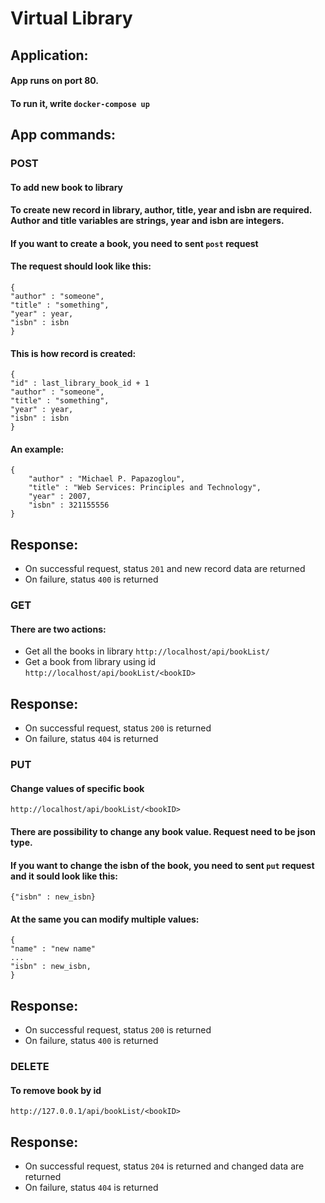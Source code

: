 # Virtual Library

## Application:
#### App runs on port 80.
#### To run it, write `docker-compose up`

## App commands:  

### POST
#### To add new book to library
#### To create new record in library, author, title, year and isbn are required. Author and title variables are strings, year and isbn are integers.
#### If you want to create a book, you need to sent `post` request
#### The request should look like this:
```
{
"author" : "someone",
"title" : "something",
"year" : year,
"isbn" : isbn
}
```
#### This is how record is created:
```
{
"id" : last_library_book_id + 1
"author" : "someone",
"title" : "something",
"year" : year,
"isbn" : isbn
}
```
#### An example:
```
{
    "author" : "Michael P. Papazoglou",
    "title" : "Web Services: Principles and Technology",
    "year" : 2007,
    "isbn" : 321155556
}
```
## Response:
* On successful request, status `201` and new record data are returned
* On failure, status `400` is returned


### GET
#### There are two actions:
* Get all the books in library
`http://localhost/api/bookList/`
* Get a book from library using id
`http://localhost/api/bookList/<bookID>`
## Response:
* On successful request, status `200` is returned
* On failure, status `404` is returned


### PUT
#### Change values of specific book
`http://localhost/api/bookList/<bookID>`
#### There are possibility to change any book value. Request need to be json type.
#### If you want to change the isbn of the book, you need to sent `put` request and it sould look like this:
```
{"isbn" : new_isbn}
```
#### At the same you can modify multiple values:
```
{
"name" : "new name"
...
"isbn" : new_isbn,
}
```
## Response:
* On successful request, status `200` is returned
* On failure, status `400` is returned


### DELETE
#### To remove book by id
`http://127.0.0.1/api/bookList/<bookID>`

## Response:
* On successful request, status `204` is returned and changed data are returned
* On failure, status `404` is returned
